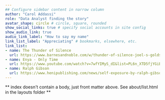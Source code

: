 ```yaml
---
## Configure sidebar content in narrow column
author: "Carol Addassi"
role: "Data Analyst finding the story"
avatar_shape: circle # circle, square, rounded
show_social_links: true # specify social accounts in site config
show_audio_link: true
audio_link_label: "How to say my name"
link_list_label: "Appreciating" # bookmarks, elsewhere, etc.
link_list:
- name: The Thunder of Silence
  url: https://www.barnesandnoble.com/w/thunder-of-silence-joel-s-goldsmith/1000160266
- name: Enya - Only Time
  url: https://www.youtube.com/watch?v=7wfYIMyS_dI&list=PL6n_XTD5fjYGiBLOGVCCDPhnn-iGQOz8V&index=2
- name: Ralph Gibson
  url: https://www.henipublishing.com/news/self-exposure-by-ralph-gibson
---
```


** index doesn't contain a body, just front matter above.
See about/list.html in the layouts folder **
